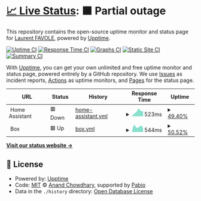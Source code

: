 # [📈 Live Status](https://lfavole.github.io/uptime): <!--live status--> **🟧 Partial outage**

This repository contains the open-source uptime monitor and status page for [Laurent FAVOLE](https://lfavole.github.io), powered by [Upptime](https://github.com/upptime/upptime).

[![Uptime CI](https://github.com/lfavole/uptime/workflows/Uptime%20CI/badge.svg)](https://github.com/lfavole/uptime/actions?query=workflow%3A%22Uptime+CI%22)
[![Response Time CI](https://github.com/lfavole/uptime/workflows/Response%20Time%20CI/badge.svg)](https://github.com/lfavole/uptime/actions?query=workflow%3A%22Response+Time+CI%22)
[![Graphs CI](https://github.com/lfavole/uptime/workflows/Graphs%20CI/badge.svg)](https://github.com/lfavole/uptime/actions?query=workflow%3A%22Graphs+CI%22)
[![Static Site CI](https://github.com/lfavole/uptime/workflows/Static%20Site%20CI/badge.svg)](https://github.com/lfavole/uptime/actions?query=workflow%3A%22Static+Site+CI%22)
[![Summary CI](https://github.com/lfavole/uptime/workflows/Summary%20CI/badge.svg)](https://github.com/lfavole/uptime/actions?query=workflow%3A%22Summary+CI%22)

With [Upptime](https://upptime.js.org), you can get your own unlimited and free uptime monitor and status page, powered entirely by a GitHub repository. We use [Issues](https://github.com/lfavole/uptime/issues) as incident reports, [Actions](https://github.com/lfavole/uptime/actions) as uptime monitors, and [Pages](https://lfavole.github.io/uptime) for the status page.

<!--start: status pages-->
<!-- This summary is generated by Upptime (https://github.com/upptime/upptime) -->
<!-- Do not edit this manually, your changes will be overwritten -->
<!-- prettier-ignore -->
| URL | Status | History | Response Time | Uptime |
| --- | ------ | ------- | ------------- | ------ |
| <img alt="" src="https://icons.duckduckgo.com/ip3/null.ico" height="13"> Home Assistant | 🟥 Down | [home-assistant.yml](https://github.com/lfavole/uptime/commits/HEAD/history/home-assistant.yml) | <details><summary><img alt="Response time graph" src="./graphs/home-assistant/response-time-week.png" height="20"> 523ms</summary><br><a href="https://lfavole.github.io/uptime/history/home-assistant"><img alt="Response time 502" src="https://img.shields.io/endpoint?url=https%3A%2F%2Fraw.githubusercontent.com%2Flfavole%2Fuptime%2FHEAD%2Fapi%2Fhome-assistant%2Fresponse-time.json"></a><br><a href="https://lfavole.github.io/uptime/history/home-assistant"><img alt="24-hour response time 0" src="https://img.shields.io/endpoint?url=https%3A%2F%2Fraw.githubusercontent.com%2Flfavole%2Fuptime%2FHEAD%2Fapi%2Fhome-assistant%2Fresponse-time-day.json"></a><br><a href="https://lfavole.github.io/uptime/history/home-assistant"><img alt="7-day response time 523" src="https://img.shields.io/endpoint?url=https%3A%2F%2Fraw.githubusercontent.com%2Flfavole%2Fuptime%2FHEAD%2Fapi%2Fhome-assistant%2Fresponse-time-week.json"></a><br><a href="https://lfavole.github.io/uptime/history/home-assistant"><img alt="30-day response time 502" src="https://img.shields.io/endpoint?url=https%3A%2F%2Fraw.githubusercontent.com%2Flfavole%2Fuptime%2FHEAD%2Fapi%2Fhome-assistant%2Fresponse-time-month.json"></a><br><a href="https://lfavole.github.io/uptime/history/home-assistant"><img alt="1-year response time 502" src="https://img.shields.io/endpoint?url=https%3A%2F%2Fraw.githubusercontent.com%2Flfavole%2Fuptime%2FHEAD%2Fapi%2Fhome-assistant%2Fresponse-time-year.json"></a></details> | <details><summary><a href="https://lfavole.github.io/uptime/history/home-assistant">49.40%</a></summary><a href="https://lfavole.github.io/uptime/history/home-assistant"><img alt="All-time uptime 48.58%" src="https://img.shields.io/endpoint?url=https%3A%2F%2Fraw.githubusercontent.com%2Flfavole%2Fuptime%2FHEAD%2Fapi%2Fhome-assistant%2Fuptime.json"></a><br><a href="https://lfavole.github.io/uptime/history/home-assistant"><img alt="24-hour uptime 0.00%" src="https://img.shields.io/endpoint?url=https%3A%2F%2Fraw.githubusercontent.com%2Flfavole%2Fuptime%2FHEAD%2Fapi%2Fhome-assistant%2Fuptime-day.json"></a><br><a href="https://lfavole.github.io/uptime/history/home-assistant"><img alt="7-day uptime 49.40%" src="https://img.shields.io/endpoint?url=https%3A%2F%2Fraw.githubusercontent.com%2Flfavole%2Fuptime%2FHEAD%2Fapi%2Fhome-assistant%2Fuptime-week.json"></a><br><a href="https://lfavole.github.io/uptime/history/home-assistant"><img alt="30-day uptime 48.58%" src="https://img.shields.io/endpoint?url=https%3A%2F%2Fraw.githubusercontent.com%2Flfavole%2Fuptime%2FHEAD%2Fapi%2Fhome-assistant%2Fuptime-month.json"></a><br><a href="https://lfavole.github.io/uptime/history/home-assistant"><img alt="1-year uptime 48.58%" src="https://img.shields.io/endpoint?url=https%3A%2F%2Fraw.githubusercontent.com%2Flfavole%2Fuptime%2FHEAD%2Fapi%2Fhome-assistant%2Fuptime-year.json"></a></details>
| <img alt="" src="https://icons.duckduckgo.com/ip3/null.ico" height="13"> Box | 🟩 Up | [box.yml](https://github.com/lfavole/uptime/commits/HEAD/history/box.yml) | <details><summary><img alt="Response time graph" src="./graphs/box/response-time-week.png" height="20"> 544ms</summary><br><a href="https://lfavole.github.io/uptime/history/box"><img alt="Response time 547" src="https://img.shields.io/endpoint?url=https%3A%2F%2Fraw.githubusercontent.com%2Flfavole%2Fuptime%2FHEAD%2Fapi%2Fbox%2Fresponse-time.json"></a><br><a href="https://lfavole.github.io/uptime/history/box"><img alt="24-hour response time 485" src="https://img.shields.io/endpoint?url=https%3A%2F%2Fraw.githubusercontent.com%2Flfavole%2Fuptime%2FHEAD%2Fapi%2Fbox%2Fresponse-time-day.json"></a><br><a href="https://lfavole.github.io/uptime/history/box"><img alt="7-day response time 544" src="https://img.shields.io/endpoint?url=https%3A%2F%2Fraw.githubusercontent.com%2Flfavole%2Fuptime%2FHEAD%2Fapi%2Fbox%2Fresponse-time-week.json"></a><br><a href="https://lfavole.github.io/uptime/history/box"><img alt="30-day response time 547" src="https://img.shields.io/endpoint?url=https%3A%2F%2Fraw.githubusercontent.com%2Flfavole%2Fuptime%2FHEAD%2Fapi%2Fbox%2Fresponse-time-month.json"></a><br><a href="https://lfavole.github.io/uptime/history/box"><img alt="1-year response time 547" src="https://img.shields.io/endpoint?url=https%3A%2F%2Fraw.githubusercontent.com%2Flfavole%2Fuptime%2FHEAD%2Fapi%2Fbox%2Fresponse-time-year.json"></a></details> | <details><summary><a href="https://lfavole.github.io/uptime/history/box">50.52%</a></summary><a href="https://lfavole.github.io/uptime/history/box"><img alt="All-time uptime 49.24%" src="https://img.shields.io/endpoint?url=https%3A%2F%2Fraw.githubusercontent.com%2Flfavole%2Fuptime%2FHEAD%2Fapi%2Fbox%2Fuptime.json"></a><br><a href="https://lfavole.github.io/uptime/history/box"><img alt="24-hour uptime 0.00%" src="https://img.shields.io/endpoint?url=https%3A%2F%2Fraw.githubusercontent.com%2Flfavole%2Fuptime%2FHEAD%2Fapi%2Fbox%2Fuptime-day.json"></a><br><a href="https://lfavole.github.io/uptime/history/box"><img alt="7-day uptime 50.52%" src="https://img.shields.io/endpoint?url=https%3A%2F%2Fraw.githubusercontent.com%2Flfavole%2Fuptime%2FHEAD%2Fapi%2Fbox%2Fuptime-week.json"></a><br><a href="https://lfavole.github.io/uptime/history/box"><img alt="30-day uptime 49.24%" src="https://img.shields.io/endpoint?url=https%3A%2F%2Fraw.githubusercontent.com%2Flfavole%2Fuptime%2FHEAD%2Fapi%2Fbox%2Fuptime-month.json"></a><br><a href="https://lfavole.github.io/uptime/history/box"><img alt="1-year uptime 49.24%" src="https://img.shields.io/endpoint?url=https%3A%2F%2Fraw.githubusercontent.com%2Flfavole%2Fuptime%2FHEAD%2Fapi%2Fbox%2Fuptime-year.json"></a></details>

<!--end: status pages-->

[**Visit our status website →**](https://lfavole.github.io/uptime)

## 📄 License

- Powered by: [Upptime](https://github.com/upptime/upptime)
- Code: [MIT](./LICENSE) © [Anand Chowdhary](https://anandchowdhary.com), supported by [Pabio](https://pabio.com)
- Data in the `./history` directory: [Open Database License](https://opendatacommons.org/licenses/odbl/1-0/)
